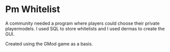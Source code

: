 # Pm Whitelist
A community needed a program where players could choose their private playermodels. I used SQL to store whitelists and I used dermas to create the GUI.

Created using the GMod game as a basis.
